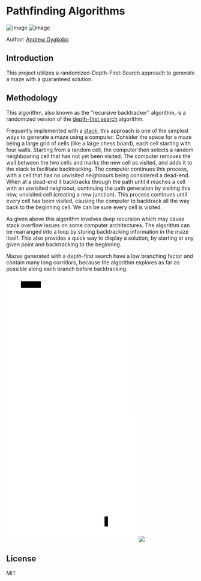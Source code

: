 # Pathfinding Algorithms 

![image](https://img.shields.io/badge/Python-FFD43B?style=for-the-badge&logo=python&logoColor=blue)
![image](https://img.shields.io/badge/windows%20terminal-4D4D4D?style=for-the-badge&logo=windows%20terminal&logoColor=white)

Author: [Andrew Gyakobo](https://github.com/Gyakobo)


## Introduction

This project utilizes a randomized-Depth-First-Search approach to generate a maze with a guaranteed solution. 

## Methodology

This algorithm, also known as the "recursive backtracker" algorithm, is a randomized version of the [depth-first search](https://en.wikipedia.org/wiki/Depth-first_search) algorithm.

Frequently implemented with a [stack](https://en.wikipedia.org/wiki/Stack_(abstract_data_type)), this approach is one of the simplest ways to generate a maze using a computer. Consider the space for a maze being a large grid of cells (like a large chess board), each cell starting with four walls. Starting from a random cell, the computer then selects a random neighbouring cell that has not yet been visited. The computer removes the wall between the two cells and marks the new cell as visited, and adds it to the stack to facilitate backtracking. The computer continues this process, with a cell that has no unvisited neighbours being considered a dead-end. When at a dead-end it backtracks through the path until it reaches a cell with an unvisited neighbour, continuing the path generation by visiting this new, unvisited cell (creating a new junction). This process continues until every cell has been visited, causing the computer to backtrack all the way back to the beginning cell. We can be sure every cell is visited.

As given above this algorithm involves deep recursion which may cause stack overflow issues on some computer architectures. The algorithm can be rearranged into a loop by storing backtracking information in the maze itself. This also provides a quick way to display a solution, by starting at any given point and backtracking to the beginning.

Mazes generated with a depth-first search have a low branching factor and contain many long corridors, because the algorithm explores as far as possible along each branch before backtracking.

<img src="./miscellaneous/maze-generation.gif">
<img src="./miscellaneous/maze-generation-2.gif">
<img src="./miscellaneous/maze-generation-3.gif">

## License
MIT